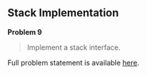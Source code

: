 Stack Implementation
--------------------

**Problem 9**

> Implement a stack interface.

Full problem statement is available [here][mirror].

[mirror]: https://github.com/rdtsc/codeeval-problem-statements/tree/master/moderate/009-stack-implementation/
          "View Problem Statement Mirror"

